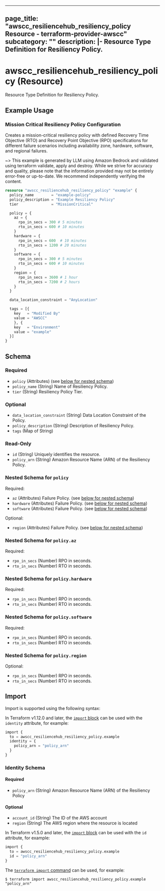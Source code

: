 
---
page_title: "awscc_resiliencehub_resiliency_policy Resource - terraform-provider-awscc"
subcategory: ""
description: |-
  Resource Type Definition for Resiliency Policy.
---

# awscc_resiliencehub_resiliency_policy (Resource)

Resource Type Definition for Resiliency Policy.

## Example Usage

### Mission Critical Resiliency Policy Configuration

Creates a mission-critical resiliency policy with defined Recovery Time Objective (RTO) and Recovery Point Objective (RPO) specifications for different failure scenarios including availability zone, hardware, software, and regional failures.

~> This example is generated by LLM using Amazon Bedrock and validated using terraform validate, apply and destroy. While we strive for accuracy and quality, please note that the information provided may not be entirely error-free or up-to-date. We recommend independently verifying the content.

```terraform
resource "awscc_resiliencehub_resiliency_policy" "example" {
  policy_name        = "example-policy"
  policy_description = "Example Resiliency Policy"
  tier               = "MissionCritical"

  policy = {
    az = {
      rpo_in_secs = 300 # 5 minutes
      rto_in_secs = 600 # 10 minutes
    }
    hardware = {
      rpo_in_secs = 600  # 10 minutes
      rto_in_secs = 1200 # 20 minutes
    }
    software = {
      rpo_in_secs = 300 # 5 minutes
      rto_in_secs = 600 # 10 minutes
    }
    region = {
      rpo_in_secs = 3600 # 1 hour
      rto_in_secs = 7200 # 2 hours
    }
  }

  data_location_constraint = "AnyLocation"

  tags = [{
    key   = "Modified By"
    value = "AWSCC"
    }, {
    key   = "Environment"
    value = "example"
  }]
}
```

<!-- schema generated by tfplugindocs -->
## Schema

### Required

- `policy` (Attributes) (see [below for nested schema](#nestedatt--policy))
- `policy_name` (String) Name of Resiliency Policy.
- `tier` (String) Resiliency Policy Tier.

### Optional

- `data_location_constraint` (String) Data Location Constraint of the Policy.
- `policy_description` (String) Description of Resiliency Policy.
- `tags` (Map of String)

### Read-Only

- `id` (String) Uniquely identifies the resource.
- `policy_arn` (String) Amazon Resource Name (ARN) of the Resiliency Policy.

<a id="nestedatt--policy"></a>
### Nested Schema for `policy`

Required:

- `az` (Attributes) Failure Policy. (see [below for nested schema](#nestedatt--policy--az))
- `hardware` (Attributes) Failure Policy. (see [below for nested schema](#nestedatt--policy--hardware))
- `software` (Attributes) Failure Policy. (see [below for nested schema](#nestedatt--policy--software))

Optional:

- `region` (Attributes) Failure Policy. (see [below for nested schema](#nestedatt--policy--region))

<a id="nestedatt--policy--az"></a>
### Nested Schema for `policy.az`

Required:

- `rpo_in_secs` (Number) RPO in seconds.
- `rto_in_secs` (Number) RTO in seconds.


<a id="nestedatt--policy--hardware"></a>
### Nested Schema for `policy.hardware`

Required:

- `rpo_in_secs` (Number) RPO in seconds.
- `rto_in_secs` (Number) RTO in seconds.


<a id="nestedatt--policy--software"></a>
### Nested Schema for `policy.software`

Required:

- `rpo_in_secs` (Number) RPO in seconds.
- `rto_in_secs` (Number) RTO in seconds.


<a id="nestedatt--policy--region"></a>
### Nested Schema for `policy.region`

Optional:

- `rpo_in_secs` (Number) RPO in seconds.
- `rto_in_secs` (Number) RTO in seconds.

## Import

Import is supported using the following syntax:

In Terraform v1.12.0 and later, the [`import` block](https://developer.hashicorp.com/terraform/language/import) can be used with the `identity` attribute, for example:

```terraform
import {
  to = awscc_resiliencehub_resiliency_policy.example
  identity = {
    policy_arn = "policy_arn"
  }
}
```

<!-- schema generated by tfplugindocs -->
### Identity Schema

#### Required

- `policy_arn` (String) Amazon Resource Name (ARN) of the Resiliency Policy

#### Optional

- `account_id` (String) The ID of the AWS account
- `region` (String) The AWS region where the resource is located

In Terraform v1.5.0 and later, the [`import` block](https://developer.hashicorp.com/terraform/language/import) can be used with the `id` attribute, for example:

```terraform
import {
  to = awscc_resiliencehub_resiliency_policy.example
  id = "policy_arn"
}
```

The [`terraform import` command](https://developer.hashicorp.com/terraform/cli/commands/import) can be used, for example:

```shell
$ terraform import awscc_resiliencehub_resiliency_policy.example "policy_arn"
```
